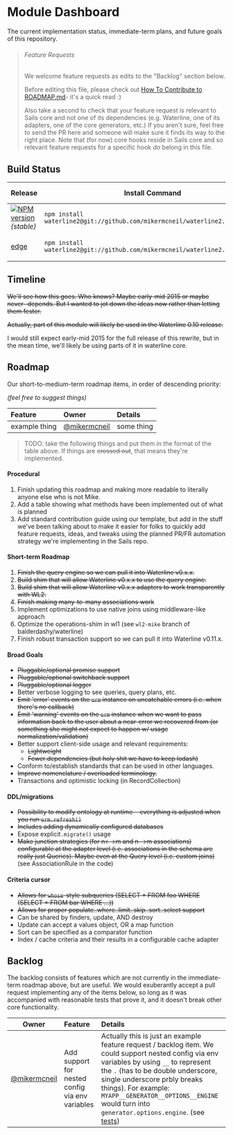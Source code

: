 # Module Dashboard

The current implementation status, immediate-term plans, and future goals of this repository.

> ###### Feature Requests
>
> We welcome feature requests as edits to the "Backlog" section below.
>
> Before editing this file, please check out [How To Contribute to ROADMAP.md](https://gist.github.com/mikermcneil/bdad2108f3d9a9a5c5ed)- it's a quick read :)
>
> Also take a second to check that your feature request is relevant to Sails core and not one of its dependencies (e.g. Waterline, one of its adapters, one of the core generators, etc.)  If you aren't sure, feel free to send the PR here and someone will make sure it finds its way to the right place.  Note that (for now) core hooks reside in Sails core and so relevant feature requests for a specific hook _do_ belong in this file.



## Build Status

| Release                                                                                                                 | Install Command                                                | Build Status
|------------------------------------------------------------------------------------------------------------------------ | -------------------------------------------------------------- | -----------------
| [![NPM version](https://badge.fury.io/js/waterline2.png)](https://github.com/mikermcneil/waterline2/tree/stable) _(stable)_       | `npm install waterline2@git://github.com/mikermcneil/waterline2.git#stable`                                          | [![Build Status](https://travis-ci.org/mikermcneil/waterline2.png?branch=stable)](https://travis-ci.org/mikermcneil/waterline2) |
| [edge](https://github.com/mikermcneil/waterline2/tree/master)                                                                | `npm install waterline2@git://github.com/mikermcneil/waterline2.git` | [![Build Status](https://travis-ci.org/mikermcneil/waterline2.png?branch=master)](https://travis-ci.org/mikermcneil/waterline2) |



## Timeline

~~We'll see how this goes.  Who knows?  Maybe early-mid 2015 or maybe never- depends.  But I wanted to jot down the ideas now rather than letting them fester.~~

~~Actually, part of this module will likely be used in the Waterline 0.10 release.~~

I would still expect early-mid 2015 for the full release of this rewrite, but in the mean time, we'll likely be using parts of it in waterline core.


## Roadmap

Our short-to-medium-term roadmap items, in order of descending priority:

_(feel free to suggest things)_


 Feature                                                  | Owner                                                                            | Details
 :------------------------------------------------------- | :------------------------------------------------------------------------------- | :------
 example thing                                            | [@mikermcneil](https://github.com/mikermcneil)                                   | some thing



> TODO: take the following things and put them in the format of the table above.  If things are ~~crossed out~~, that means they're implemented.

#### Procedural

1. Finish updating this roadmap and making more readable to literally anyone else who is not Mike.
2. Add a table showing what methods have been implemented out of what is planned
3. Add standard contribution guide using our template, but add in the stuff we've been talking about to make it easier for folks to quickly add feature requests, ideas, and tweaks using the planned PR/FR automation strategy we're implementing in the Sails repo.

#### Short-term Roadmap

1. ~~Finish the query engine so we can pull it into Waterline v0.x.x.~~
2. ~~Build shim that will allow Waterline v0.x.x to use the query engine.~~
3. ~~Build shim that will allow Waterline v0.x.x adapters to work transparently with WL2.~~
4. ~~Finish making many-to-many associations work~~
5. Implement optimizations to use native joins using middleware-like approach
6. Optimize the operations-shim in wl1 (see `wl2-mike` branch of balderdashy/waterline)
6. Finish robust transaction support so we can pull it into Waterline v0.11.x.

#### Broad Goals

+ ~~Pluggable/optional promise support~~
+ ~~Pluggable/optional switchback support~~
+ ~~Pluggable/optional logger~~
+ Better verbose logging to see queries, query plans, etc.
+ ~~Emit 'error' events on the `orm` instance on uncatchable errors (i.e. when there's no callback)~~
+ ~~Emit 'warning' events on the `orm` instance when we want to pass information back to the user about a near-error we recovered from (or something she might not expect to happen w/ usage normalization/validation)~~
+ Better support client-side usage and relevant requirements:
  + ~~Lightweight~~
  + ~~Fewer dependencies (but holy shit we have to keep lodash)~~
+ Conform to/establish standards that can be used in other languages.
+ ~~Improve nomenclature / overloaded terminology.~~
+ Transactions and optimistic locking (in RecordCollection)

#### DDL/migrations

+ ~~Possibility to modify ontology at runtime-- everything is adjusted when you run `orm.refresh()`~~
+ ~~Includes adding dynamically configured databases~~
+ Expose explicit`.migrate()` usage
+ ~~Make junction strategies (for n<-->m and n-->m associations) configurable at the adapter level (i.e. associations in the schema are really just Queries).  Maybe even at the Query level (i.e. custom joins)~~ (see AssociationRule in the code)

#### Criteria cursor

+ ~~Allows for `whose`-style subqueries (SELECT * FROM foo WHERE (SELECT * FROM bar WHERE ...))~~
+ ~~Allows for proper populate..where..limit..skip..sort..select support~~
+ Can be shared by finders, update, AND destroy
+ Update can accept a values object, OR a map function
+ Sort can be specified as a comparator function
+ Index / cache criteria and their results in a configurable cache adapter




## Backlog

The backlog consists of features which are not currently in the immediate-term roadmap above, but are useful.  We would exuberantly accept a pull request implementing any of the items below, so long as it was accompanied with reasonable tests that prove it, and it doesn't break other core functionality.


 Owner                                           | Feature                                                | Details     
 :---------------------------------------------: | :----------------------------------------------------- | :------
 [@mikermcneil](https://github.com/mikermcneil)  | Add support for nested config via env variables        | Actually this is just an example feature request / backlog item.  We could support nested config via env variables by using `__` to represent the `.` (has to be double underscore, single underscore prbly breaks things).  For example: `MYAPP__GENERATOR__OPTIONS__ENGINE` would turn into `generator.options.engine`. (see [tests](https://github.com/mikermcneil/rc/blob/master/test/nested-env-vars.js#L6))






<!--
## Where We Stand


Some of the features below depend on one another.  When in doubt, these tables should always reflect the most conservative outlook of where we stand, using binary metrics (either supported or its not.)

> ###### Legend
>
>   - :white_check_mark: - supported feature
>   - :white_large_square: - feature not yet implemented





### Public API

##### ORM

|                              |                       |
|------------------------------|-----------------------|
| **TODO:** finish this        |

##### Datastore

|                              |                       |
|------------------------------|-----------------------|
| **TODO:** finish this        |


##### Relation

|                              |                       |
|------------------------------|-----------------------|
| `.prototype.find()`          | :white_check_mark: 
| `.prototype.create()`        | :white_large_square:
| `.prototype.update()`        | :white_large_square:
| `.prototype.destroy()`       | :white_large_square:
| `.prototype.findOrCreate()`  | :white_large_square:
| **TODO:** finish this     |

##### Query

|                              |                       |
|------------------------------|-----------------------|
| `.bridge()`                  | :white_check_mark:
| **TODO:** finish this        |



### Private API


##### Transaction

|                              |                       |
|------------------------------|-----------------------|
| **TODO:** finish this        |

##### Adapter

|                              |                       |
|------------------------------|-----------------------|
| `.bridge()`                  | :white_check_mark:
| **TODO:** finish this        |

##### QueryHeap

> Note: Will likely be adapted into a generic buffer heap that can be used for multiple use cases throughout WL2, not just w/i the Query class

The API for this class is likely to change somewhate, since it will likely take over managing buffer identities itself rather than relying on the user to take care of it.  It also needs to store the buffers as an array so that they can overflow through an adapter into the proposed built-in "cache" datastore (i.e. you might choose to use Redis to store the buffer references from your query heaps that don't fit in RAM.  But you might choose to store the records or footprints from the actual _overflowing buffers_ themselves in Mongo, so they can grow bigger.  Similarly you might want to store overflow from the global cache buffer heap in Redis, but a _different_ datastore hosted somewhere else.  you get the idea)

|                              |                       |
|------------------------------|-----------------------|
| `.prototype.malloc()`        | :white_check_mark:
| `.prototype.free()`          | :white_large_square:
| `.prototype.push()`          | :white_check_mark:
| `.prototype.get()`           | :white_check_mark:
| **TODO:** finish this        |
-->
